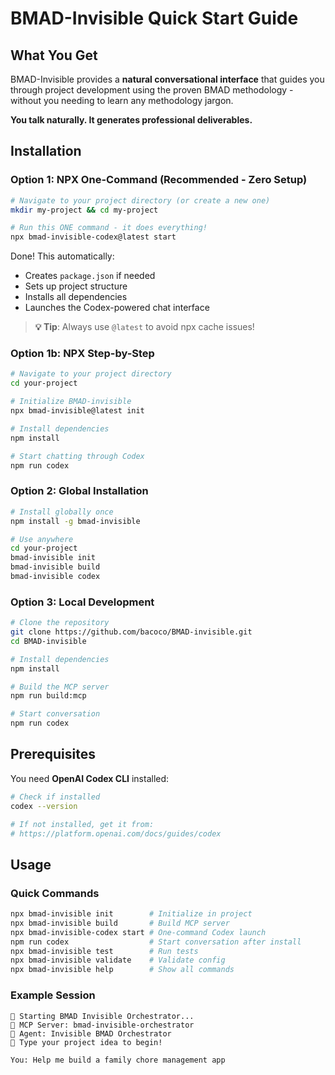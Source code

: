 # BMAD-Invisible Quick Start Guide

## What You Get

BMAD-Invisible provides a **natural conversational interface** that guides you through project development using the proven BMAD methodology - without you needing to learn any methodology jargon.

**You talk naturally. It generates professional deliverables.**

## Installation

### Option 1: NPX One-Command (Recommended - Zero Setup)

```bash
# Navigate to your project directory (or create a new one)
mkdir my-project && cd my-project

# Run this ONE command - it does everything!
npx bmad-invisible-codex@latest start
```

Done! This automatically:

- Creates `package.json` if needed
- Sets up project structure
- Installs all dependencies
- Launches the Codex-powered chat interface

> **💡 Tip**: Always use `@latest` to avoid npx cache issues!

### Option 1b: NPX Step-by-Step

```bash
# Navigate to your project directory
cd your-project

# Initialize BMAD-invisible
npx bmad-invisible@latest init

# Install dependencies
npm install

# Start chatting through Codex
npm run codex
```

### Option 2: Global Installation

```bash
# Install globally once
npm install -g bmad-invisible

# Use anywhere
cd your-project
bmad-invisible init
bmad-invisible build
bmad-invisible codex
```

### Option 3: Local Development

```bash
# Clone the repository
git clone https://github.com/bacoco/BMAD-invisible.git
cd BMAD-invisible

# Install dependencies
npm install

# Build the MCP server
npm run build:mcp

# Start conversation
npm run codex
```

## Prerequisites

You need **OpenAI Codex CLI** installed:

```bash
# Check if installed
codex --version

# If not installed, get it from:
# https://platform.openai.com/docs/guides/codex
```

## Usage

### Quick Commands

```bash
npx bmad-invisible init        # Initialize in project
npx bmad-invisible build       # Build MCP server
npx bmad-invisible-codex start # One-command Codex launch
npm run codex                  # Start conversation after install
npx bmad-invisible test        # Run tests
npx bmad-invisible validate    # Validate config
npx bmad-invisible help        # Show all commands
```

### Example Session

```
🎯 Starting BMAD Invisible Orchestrator...
📡 MCP Server: bmad-invisible-orchestrator
🤖 Agent: Invisible BMAD Orchestrator
💬 Type your project idea to begin!

You: Help me build a family chore management app
```
